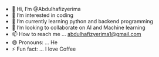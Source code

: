 - 👋 Hi, I’m @Abdulhafizyerima
- 👀 I’m interested in coding
- 🌱 I’m currently learning python and backend programming 
- 💞️ I’m looking to collaborate on AI and Machine learning 
- 📫 How to reach me ... abdulhafizyerima1@gmail.com
- 😄 Pronouns: ... He
- ⚡ Fun fact: ... I love Coffee 

<!---
Abdulhafizyerima/Abdulhafizyerima is a ✨ special ✨ repository because its `README.md` (this file) appears on your GitHub profile.
You can click the Preview link to take a look at your changes.
--->
